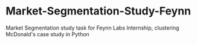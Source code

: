 # Market-Segmentation-Study-Feynn
Market Segmentation study task for Feynn Labs Internship, clustering McDonald's case study in Python
